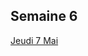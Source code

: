 ## Semaine 6

[Jeudi 7 Mai](https://mamaitresse.github.io/CE2-2019-2020/semaine_32/jeudi_7_Mai.html)
